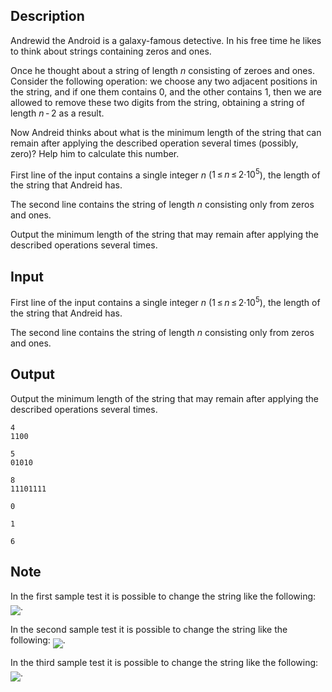 ## Description

<div><p>Andrewid the Android is a galaxy-famous detective. In his free time he likes to think about strings containing zeros and ones.</p><p>Once he thought about a string of length <span class="tex-span"><i>n</i></span> consisting of zeroes and ones. Consider the following operation: we choose any two <span class="tex-font-style-it">adjacent</span> positions in the string, and if one them contains 0, and the other contains 1, then we are allowed to remove these two digits from the string, obtaining a string of length <span class="tex-span"><i>n</i> - 2</span> as a result.</p><p>Now Andreid thinks about what is the minimum length of the string that can remain after applying the described operation several times (possibly, zero)? Help him to calculate this number.</p></div><div class="input-specification"><p>First line of the input contains a single integer <span class="tex-span"><i>n</i></span> (<span class="tex-span">1 ≤ <i>n</i> ≤ 2·10<sup class="upper-index">5</sup></span>), the length of the string that Andreid has.</p><p>The second line contains the string of length <span class="tex-span"><i>n</i></span> consisting only from zeros and ones.</p></div><div class="output-specification"><p>Output the minimum length of the string that may remain after applying the described operations several times.</p></div>

## Input

<p>First line of the input contains a single integer <span class="tex-span"><i>n</i></span> (<span class="tex-span">1 ≤ <i>n</i> ≤ 2·10<sup class="upper-index">5</sup></span>), the length of the string that Andreid has.</p><p>The second line contains the string of length <span class="tex-span"><i>n</i></span> consisting only from zeros and ones.</p>

## Output

<p>Output the minimum length of the string that may remain after applying the described operations several times.</p>





```input1
4
1100

```




```input2
5
01010

```




```input3
8
11101111

```




```output1
0

```




```output2
1

```




```output3
6

```



## Note

<p>In the first sample test it is possible to change the string like the following: <img align="middle" class="tex-formula" src="file://7FVHhrJ9.png" style="max-width: 100.0%;max-height: 100.0%;">.</p><p>In the second sample test it is possible to change the string like the following: <img align="middle" class="tex-formula" src="file://VOtvW7cq.png" style="max-width: 100.0%;max-height: 100.0%;">.</p><p>In the third sample test it is possible to change the string like the following: <img align="middle" class="tex-formula" src="file://xSHM8GNK.png" style="max-width: 100.0%;max-height: 100.0%;">.</p>

